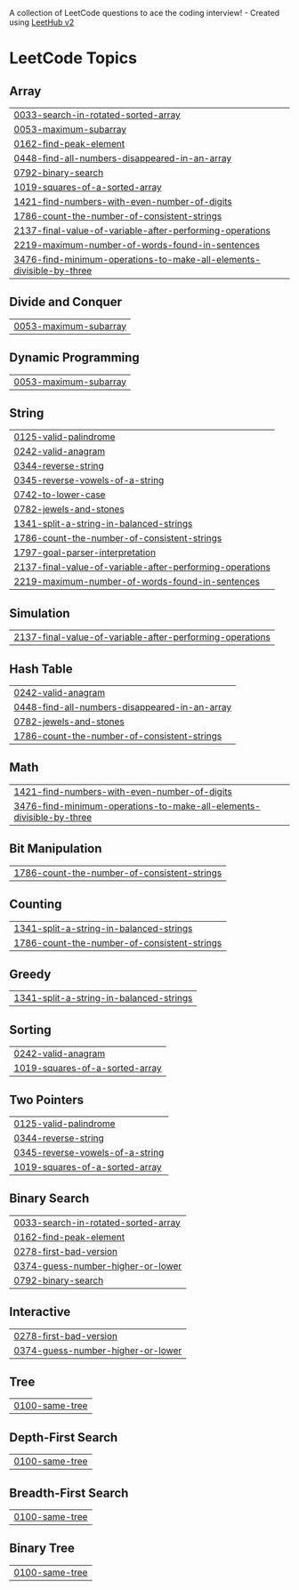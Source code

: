 A collection of LeetCode questions to ace the coding interview! - Created using [LeetHub v2](https://github.com/arunbhardwaj/LeetHub-2.0)
<!---LeetCode Topics Start-->
# LeetCode Topics
## Array
|  |
| ------- |
| [0033-search-in-rotated-sorted-array](https://github.com/shaiurbekuO/leetcode/tree/master/0033-search-in-rotated-sorted-array) |
| [0053-maximum-subarray](https://github.com/shaiurbekuO/leetcode/tree/master/0053-maximum-subarray) |
| [0162-find-peak-element](https://github.com/shaiurbekuO/leetcode/tree/master/0162-find-peak-element) |
| [0448-find-all-numbers-disappeared-in-an-array](https://github.com/shaiurbekuO/leetcode/tree/master/0448-find-all-numbers-disappeared-in-an-array) |
| [0792-binary-search](https://github.com/shaiurbekuO/leetcode/tree/master/0792-binary-search) |
| [1019-squares-of-a-sorted-array](https://github.com/shaiurbekuO/leetcode/tree/master/1019-squares-of-a-sorted-array) |
| [1421-find-numbers-with-even-number-of-digits](https://github.com/shaiurbekuO/leetcode/tree/master/1421-find-numbers-with-even-number-of-digits) |
| [1786-count-the-number-of-consistent-strings](https://github.com/shaiurbekuO/leetcode/tree/master/1786-count-the-number-of-consistent-strings) |
| [2137-final-value-of-variable-after-performing-operations](https://github.com/shaiurbekuO/leetcode/tree/master/2137-final-value-of-variable-after-performing-operations) |
| [2219-maximum-number-of-words-found-in-sentences](https://github.com/shaiurbekuO/leetcode/tree/master/2219-maximum-number-of-words-found-in-sentences) |
| [3476-find-minimum-operations-to-make-all-elements-divisible-by-three](https://github.com/shaiurbekuO/leetcode/tree/master/3476-find-minimum-operations-to-make-all-elements-divisible-by-three) |
## Divide and Conquer
|  |
| ------- |
| [0053-maximum-subarray](https://github.com/shaiurbekuO/leetcode/tree/master/0053-maximum-subarray) |
## Dynamic Programming
|  |
| ------- |
| [0053-maximum-subarray](https://github.com/shaiurbekuO/leetcode/tree/master/0053-maximum-subarray) |
## String
|  |
| ------- |
| [0125-valid-palindrome](https://github.com/shaiurbekuO/leetcode/tree/master/0125-valid-palindrome) |
| [0242-valid-anagram](https://github.com/shaiurbekuO/leetcode/tree/master/0242-valid-anagram) |
| [0344-reverse-string](https://github.com/shaiurbekuO/leetcode/tree/master/0344-reverse-string) |
| [0345-reverse-vowels-of-a-string](https://github.com/shaiurbekuO/leetcode/tree/master/0345-reverse-vowels-of-a-string) |
| [0742-to-lower-case](https://github.com/shaiurbekuO/leetcode/tree/master/0742-to-lower-case) |
| [0782-jewels-and-stones](https://github.com/shaiurbekuO/leetcode/tree/master/0782-jewels-and-stones) |
| [1341-split-a-string-in-balanced-strings](https://github.com/shaiurbekuO/leetcode/tree/master/1341-split-a-string-in-balanced-strings) |
| [1786-count-the-number-of-consistent-strings](https://github.com/shaiurbekuO/leetcode/tree/master/1786-count-the-number-of-consistent-strings) |
| [1797-goal-parser-interpretation](https://github.com/shaiurbekuO/leetcode/tree/master/1797-goal-parser-interpretation) |
| [2137-final-value-of-variable-after-performing-operations](https://github.com/shaiurbekuO/leetcode/tree/master/2137-final-value-of-variable-after-performing-operations) |
| [2219-maximum-number-of-words-found-in-sentences](https://github.com/shaiurbekuO/leetcode/tree/master/2219-maximum-number-of-words-found-in-sentences) |
## Simulation
|  |
| ------- |
| [2137-final-value-of-variable-after-performing-operations](https://github.com/shaiurbekuO/leetcode/tree/master/2137-final-value-of-variable-after-performing-operations) |
## Hash Table
|  |
| ------- |
| [0242-valid-anagram](https://github.com/shaiurbekuO/leetcode/tree/master/0242-valid-anagram) |
| [0448-find-all-numbers-disappeared-in-an-array](https://github.com/shaiurbekuO/leetcode/tree/master/0448-find-all-numbers-disappeared-in-an-array) |
| [0782-jewels-and-stones](https://github.com/shaiurbekuO/leetcode/tree/master/0782-jewels-and-stones) |
| [1786-count-the-number-of-consistent-strings](https://github.com/shaiurbekuO/leetcode/tree/master/1786-count-the-number-of-consistent-strings) |
## Math
|  |
| ------- |
| [1421-find-numbers-with-even-number-of-digits](https://github.com/shaiurbekuO/leetcode/tree/master/1421-find-numbers-with-even-number-of-digits) |
| [3476-find-minimum-operations-to-make-all-elements-divisible-by-three](https://github.com/shaiurbekuO/leetcode/tree/master/3476-find-minimum-operations-to-make-all-elements-divisible-by-three) |
## Bit Manipulation
|  |
| ------- |
| [1786-count-the-number-of-consistent-strings](https://github.com/shaiurbekuO/leetcode/tree/master/1786-count-the-number-of-consistent-strings) |
## Counting
|  |
| ------- |
| [1341-split-a-string-in-balanced-strings](https://github.com/shaiurbekuO/leetcode/tree/master/1341-split-a-string-in-balanced-strings) |
| [1786-count-the-number-of-consistent-strings](https://github.com/shaiurbekuO/leetcode/tree/master/1786-count-the-number-of-consistent-strings) |
## Greedy
|  |
| ------- |
| [1341-split-a-string-in-balanced-strings](https://github.com/shaiurbekuO/leetcode/tree/master/1341-split-a-string-in-balanced-strings) |
## Sorting
|  |
| ------- |
| [0242-valid-anagram](https://github.com/shaiurbekuO/leetcode/tree/master/0242-valid-anagram) |
| [1019-squares-of-a-sorted-array](https://github.com/shaiurbekuO/leetcode/tree/master/1019-squares-of-a-sorted-array) |
## Two Pointers
|  |
| ------- |
| [0125-valid-palindrome](https://github.com/shaiurbekuO/leetcode/tree/master/0125-valid-palindrome) |
| [0344-reverse-string](https://github.com/shaiurbekuO/leetcode/tree/master/0344-reverse-string) |
| [0345-reverse-vowels-of-a-string](https://github.com/shaiurbekuO/leetcode/tree/master/0345-reverse-vowels-of-a-string) |
| [1019-squares-of-a-sorted-array](https://github.com/shaiurbekuO/leetcode/tree/master/1019-squares-of-a-sorted-array) |
## Binary Search
|  |
| ------- |
| [0033-search-in-rotated-sorted-array](https://github.com/shaiurbekuO/leetcode/tree/master/0033-search-in-rotated-sorted-array) |
| [0162-find-peak-element](https://github.com/shaiurbekuO/leetcode/tree/master/0162-find-peak-element) |
| [0278-first-bad-version](https://github.com/shaiurbekuO/leetcode/tree/master/0278-first-bad-version) |
| [0374-guess-number-higher-or-lower](https://github.com/shaiurbekuO/leetcode/tree/master/0374-guess-number-higher-or-lower) |
| [0792-binary-search](https://github.com/shaiurbekuO/leetcode/tree/master/0792-binary-search) |
## Interactive
|  |
| ------- |
| [0278-first-bad-version](https://github.com/shaiurbekuO/leetcode/tree/master/0278-first-bad-version) |
| [0374-guess-number-higher-or-lower](https://github.com/shaiurbekuO/leetcode/tree/master/0374-guess-number-higher-or-lower) |
## Tree
|  |
| ------- |
| [0100-same-tree](https://github.com/shaiurbekuO/leetcode/tree/master/0100-same-tree) |
## Depth-First Search
|  |
| ------- |
| [0100-same-tree](https://github.com/shaiurbekuO/leetcode/tree/master/0100-same-tree) |
## Breadth-First Search
|  |
| ------- |
| [0100-same-tree](https://github.com/shaiurbekuO/leetcode/tree/master/0100-same-tree) |
## Binary Tree
|  |
| ------- |
| [0100-same-tree](https://github.com/shaiurbekuO/leetcode/tree/master/0100-same-tree) |
<!---LeetCode Topics End-->